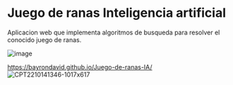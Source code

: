 # Juego de ranas Inteligencia artificial

Aplicacion web que implementa algoritmos de busqueda para resolver el conocido juego de ranas. 

![image](https://user-images.githubusercontent.com/93720978/215789887-16ec1356-8159-4faa-b94c-5f6ff3465d85.png)



 https://bayrondavid.github.io/Juego-de-ranas-IA/
![CPT2210141346-1017x617](https://user-images.githubusercontent.com/93720978/195919184-7c83bd52-026b-4d7c-a568-189cf37ce87b.gif)
